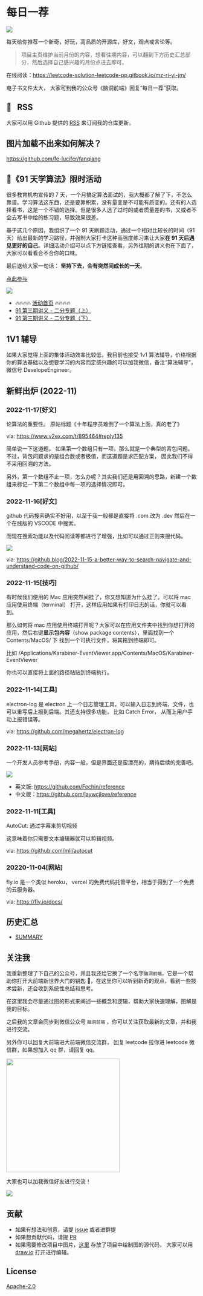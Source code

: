# 每日一荐

![](https://tva1.sinaimg.cn/large/006y8mN6ly1g8d0sktqrwj30hs07maae.jpg)

每天给你推荐一个新奇，好玩，高品质的开源库，好文，观点或言论等。

> 项目主页维护当前月份的内容，想看往期内容，可以翻到下方历史汇总部分，然后选择自己感兴趣的月份点进去即可。

在线阅读：https://leetcode-solution-leetcode-pp.gitbook.io/mz-ri-yi-jm/

电子书文件太大， 大家可到我的公众号《脑洞前端》回复“每日一荐”获取。

## :newspaper: &nbsp; RSS

大家可以用 Github 提供的 [RSS](https://github.com/azl397985856/daily-featured/commits.atom) 来订阅我的仓库更新。

## 图片加载不出来如何解决？

<https://github.com/fe-lucifer/fanqiang>

## :calendar:《91 天学算法》限时活动

很多教育机构宣传的 7 天，一个月搞定算法面试的，我大概都了解了下，不怎么靠谱。学习算法这东西，还是要靠积累，没有量变是不可能有质变的。还有的人选择看书，这是一个不错的选择。但是很多人选了过时的或者质量差的书，又或者不会去写书中给的练习题，导致效果很差。

基于这几个原因，我组织了一个 91 天刷题活动，通过一个相对比较长的时间（91 天）给出最新的学习路径，并强制大家打卡这种高强度练习来让大家**在 91 天后遇见更好的自己**。详细活动介绍可以点下方链接查看。另外往期的讲义也在下面了，大家可以看看合不合你的口味。

最后送给大家一句话： **坚持下去，会有突然间成长的一天**。

[点此参与](https://github.com/azl397985856/leetcode/discussions/532)

![](https://tva1.sinaimg.cn/large/008i3skNly1gq0mm4lscqj313h0r0diy.jpg)

- 🔥🔥🔥🔥 [活动首页](https://leetcode-solution.cn/91) 🔥🔥🔥🔥
- [91 第三期讲义 - 二分专题（上）](https://github.com/azl397985856/leetcode/blob/master/thinkings/binary-search-1.md)
- [91 第三期讲义 - 二分专题（下）](https://github.com/azl397985856/leetcode/blob/master/thinkings/binary-search-2.md)

## 1V1 辅导

如果大家觉得上面的集体活动效率比较低，我目前也接受 1v1 算法辅导，价格根据你的算法基础以及想要学习的内容而定感兴趣的可以加我微信，备注“算法辅导”，微信号 DevelopeEngineer。

## 新鲜出炉 (2022-11)

### 2022-11-17[好文]

论算法的重要性。 原帖标题《十年程序员难倒了一个算法上面，真的老了》

via: https://www.v2ex.com/t/895464#reply135

简单说一下这道题。 如果第一个数组只有一项，那么就是一个典型的背包问题。 不过，背包问题求的是组合数或者极值，而这道题是求匹配方案， 因此我们不得不采用回溯的方法。

另外，第一个数组不止一项，怎么办呢？其实我们还是用回溯的思路，新建一个数组来标记一下第二个数组中每一项的选择情况即可。

### 2022-11-16[好文]

github 代码搜索确实不好用，以至于我一般都是直接将 .com 改为 .dev 然后在一个在线版的 VSCODE 中搜索。

而现在搜索功能以及代码阅读等都进行了增强，比如可以通过正则来搜代码。

![](https://tva1.sinaimg.cn/large/008vxvgGly1h866cq6tl6j31ub0u0tc9.jpg)

via: https://github.blog/2022-11-15-a-better-way-to-search-navigate-and-understand-code-on-github/

### 2022-11-15[技巧]

有时候我们使用的 Mac 应用突然间挂了，你又想知道为什么挂了。可以将 mac 应用使用终端（terminal） 打开，这样应用如果有打印日志的话，你就可以看到。

那么如何将 mac 应用使用终端打开呢？大家可以在应用文件夹中找到你想打开的应用，然后右键**显示包内容**（show package contents），里面找到一个 Contents/MacOS/ 下 找到一个可执行文件，将其拖到终端即可。

比如 /Applications/Karabiner-EventViewer.app/Contents/MacOS/Karabiner-EventViewer

你也可以直接将上面的路径粘贴到终端执行。

### 2022-11-14[工具]

electron-log 是 electron 上一个日志管理工具，可以输入日志到终端，文件，也可以重写后上报到后端。其还支持很多功能， 比如 Catch Error， 从而上用户手动上报错误等。

via: https://github.com/megahertz/electron-log

### 2022-11-13[网站]

一个开发人员参考手册，内容一般，但是界面还是蛮漂亮的，期待后续的完善吧。

![](https://tva1.sinaimg.cn/large/008vxvgGly1h866cq6tl6j31ub0u0tc9.jpg)

- 英文版: https://github.com/Fechin/reference
- 中文版：https://github.com/jaywcjlove/reference

### 2022-11-11[工具]

AutoCut: 通过字幕来剪切视频

这意味着你只需要文本编辑器就可以剪辑视频。

via: https://github.com/mli/autocut

### 20220-11-04[网站]

fly.io 是一个类似 heroku， vercel 的免费代码托管平台，相当于得到了一个免费的云服务器。

via: https://fly.io/docs/

## 历史汇总

- [SUMMARY](./SUMMARY.md)

## 关注我

我重新整理了下自己的公众号，并且我还给它换了一个名字`脑洞前端`，它是一个帮助你打开大前端新世界大门的钥匙 🔑，在这里你可以听到新奇的观点，看到一些技术尝新，还会收到系统性总结和思考。

在这里我会尽量通过图的形式来阐述一些概念和逻辑，帮助大家快速理解，图解是我的目标。

之后我的文章会同步到微信公众号 `脑洞前端` ，你可以关注获取最新的文章，并和我进行交流。

另外你可以回复大前端进大前端微信交流群， 回复 leetcode 拉你进 leetcode 微信群，如果想加入 qq 群，请回复 qq。

<img width="300" src="https://tva1.sinaimg.cn/large/006y8mN6ly1g7he9xdtmyj30by0byaac.jpg">

大家也可以加我微信好友进行交流！

![](https://tva1.sinaimg.cn/large/008i3skNly1gx11szd02ej30e80e8dg3.jpg)

## 贡献

- 如果有想法和创意，请提 [issue](https://github.com/azl397985856/daily-featured/issues) 或者进群提
- 如果想贡献代码，请提 [PR](https://github.com/azl397985856/daily-featured/pulls)
- 如果需要修改项目中图片，[这里](./assets/) 存放了项目中绘制图的源代码， 大家可以用 [draw.io](https://www.draw.io/) 打开进行编辑。

## License

[Apache-2.0](./LICENSE)

